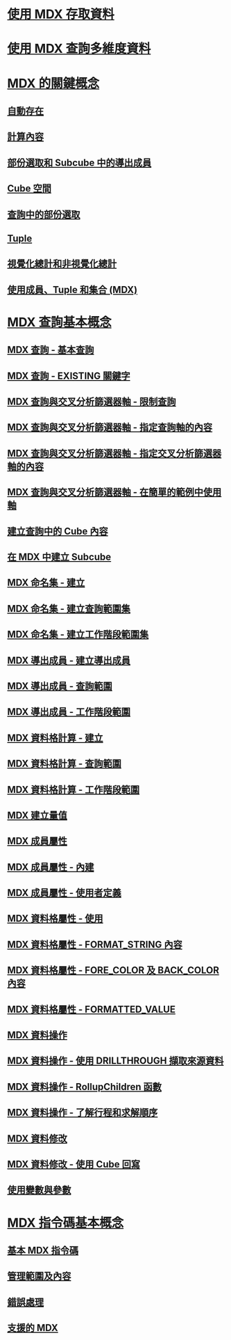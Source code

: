 # [使用 MDX 存取資料](multidimensional-model-data-access-analysis-services-multidimensional-data.md)  
# [使用 MDX 查詢多維度資料](querying-multidimensional-data-with-mdx.md)  
# [MDX 的關鍵概念](key-concepts-in-mdx-analysis-services.md)  
## [自動存在](autoexists.md)  
## [計算內容](calculation-context.md)  
## [部份選取和 Subcube 中的導出成員](calculated-members-in-subselects-and-subcubes.md)  
## [Cube 空間](cube-space.md)  
## [查詢中的部份選取](subselects-in-queries.md)  
## [Tuple](tuples.md)  
## [視覺化總計和非視覺化總計](visual-totals-and-non-visual-totals.md)  
## [使用成員、Tuple 和集合 (MDX)](working-with-members-tuples-and-sets-mdx.md)  
# [MDX 查詢基本概念](mdx-query-fundamentals-analysis-services.md)  
## [MDX 查詢 - 基本查詢](mdx-query-the-basic-query.md)  
## [MDX 查詢 - EXISTING 關鍵字](mdx-query-existing-keyword.md)  
## [MDX 查詢與交叉分析篩選器軸 - 限制查詢](mdx-query-and-slicer-axes-restricting-the-query.md)  
## [MDX 查詢與交叉分析篩選器軸 - 指定查詢軸的內容](mdx-query-and-slicer-axes-specify-the-contents-of-a-query-axis.md)  
## [MDX 查詢與交叉分析篩選器軸 - 指定交叉分析篩選器軸的內容](mdx-query-and-slicer-axes-specify-the-contents-of-a-slicer-axis.md)  
## [MDX 查詢與交叉分析篩選器軸 - 在簡單的範例中使用軸](mdx-query-and-slicer-axes-using-axes-in-a-simple-example.md)  
## [建立查詢中的 Cube 內容](establishing-cube-context-in-a-query-mdx.md)  
## [在 MDX 中建立 Subcube](building-subcubes-in-mdx-mdx.md)  
## [MDX 命名集 - 建立](mdx-named-sets-building-named-sets.md)  
## [MDX 命名集 - 建立查詢範圍集](mdx-named-sets-creating-query-scoped-named-sets.md)  
## [MDX 命名集 - 建立工作階段範圍集](mdx-named-sets-creating-session-scoped-named-sets.md)  
## [MDX 導出成員 - 建立導出成員](mdx-calculated-members-building-calculated-members.md)  
## [MDX 導出成員 - 查詢範圍](mdx-calculated-members-query-scoped-calculated-members.md)  
## [MDX 導出成員 - 工作階段範圍](mdx-calculated-members-session-scoped-calculated-members.md)  
## [MDX 資料格計算 - 建立](mdx-cell-calculations-build-cell-calculations.md)  
## [MDX 資料格計算 - 查詢範圍](mdx-cell-calculations-query-scoped-cell-calculations.md)  
## [MDX 資料格計算 - 工作階段範圍](mdx-cell-calculations-session-scoped-calculated-cells.md)  
## [MDX 建立量值](mdx-building-measures.md)  
## [MDX 成員屬性](mdx-member-properties.md)  
## [MDX 成員屬性 - 內建](mdx-member-properties-intrinsic-member-properties.md)  
## [MDX 成員屬性 - 使用者定義](mdx-member-properties-user-defined-member-properties.md)  
## [MDX 資料格屬性 - 使用](mdx-cell-properties-using-cell-properties.md)  
## [MDX 資料格屬性 - FORMAT_STRING 內容](mdx-cell-properties-format-string-contents.md)  
## [MDX 資料格屬性 - FORE_COLOR 及 BACK_COLOR 內容](mdx-cell-properties-fore-color-and-back-color-contents.md)  
## [MDX 資料格屬性 - FORMATTED_VALUE](mdx-cell-properties-formatted-value-property.md)  
## [MDX 資料操作](mdx-data-manipulation-manipulating-data.md)  
## [MDX 資料操作 - 使用 DRILLTHROUGH 擷取來源資料](mdx-data-manipulation-retrieve-source-data-using-drillthrough.md)  
## [MDX 資料操作 - RollupChildren 函數](mdx-data-manipulation-rollupchildren-function.md)  
## [MDX 資料操作 - 了解行程和求解順序](mdx-data-manipulation-understanding-pass-order-and-solve-order.md)  
## [MDX 資料修改](mdx-data-modification-modifying-data.md)  
## [MDX 資料修改 - 使用 Cube 回寫](mdx-data-modification-using-cube-writebacks.md)  
## [使用變數與參數](using-variables-and-parameters-mdx.md)  
# [MDX 指令碼基本概念](mdx-scripting-fundamentals-analysis-services.md)  
## [基本 MDX 指令碼](the-basic-mdx-script-mdx.md)  
## [管理範圍及內容](managing-scope-and-context-mdx.md)  
## [錯誤處理](error-handling-mdx.md)  
## [支援的 MDX](supported-mdx-mdx.md)  
